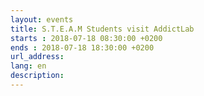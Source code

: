 ```yaml
---
layout: events
title: S.T.E.A.M Students visit AddictLab
starts : 2018-07-18 08:30:00 +0200
ends : 2018-07-18 18:30:00 +0200
url_address:
lang: en
description:
---
```


